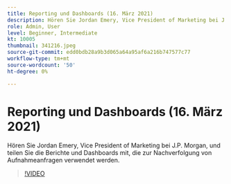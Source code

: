```yaml
---
title: Reporting und Dashboards (16. März 2021)
description: Hören Sie Jordan Emery, Vice President of Marketing bei J.P. Morgan, und teilen Sie die Berichte und Dashboards mit, die zur Nachverfolgung von Aufnahmeanfragen verwendet werden.
role: Admin, User
level: Beginner, Intermediate
kt: 10005
thumbnail: 341216.jpeg
source-git-commit: edd0bdb28a9b3d065a64a95af6a216b747577c77
workflow-type: tm+mt
source-wordcount: '50'
ht-degree: 0%

---
```


# Reporting und Dashboards (16. März 2021)

Hören Sie Jordan Emery, Vice President of Marketing bei J.P. Morgan, und teilen Sie die Berichte und Dashboards mit, die zur Nachverfolgung von Aufnahmeanfragen verwendet werden.

>[!VIDEO](https://video.tv.adobe.com/v/341216/?quality=12&learn=on)
